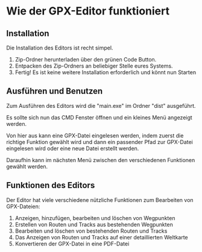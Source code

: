  # Wie der GPX-Editor funktioniert

 ## Installation

 Die Installation des Editors ist recht simpel.

 1. Zip-Ordner herunterladen über den grünen Code Button.
 2. Entpacken des Zip-Ordners an beliebiger Stelle eures Systems.
 3. Fertig! Es ist keine weitere Installation erforderlich und könnt nun Starten

 ## Ausführen und Benutzen

 Zum Ausführen des Editors wird die "main.exe" im Ordner "dist" ausgeführt.

Es sollte sich nun das CMD Fenster öffnen und ein kleines Menü angezeigt werden.

Von hier aus kann eine GPX-Datei eingelesen werden, indem zuerst die richtige Funktion gewählt wird und dann ein passender Pfad zur GPX-Datei eingelesen wird oder eine neue Datei erstellt werden.

Daraufhin kann im nächsten Menü zwischen den verschiedenen Funktionen gewählt werden.

 ## Funktionen des Editors

 Der Editor hat viele verschiedene nützliche Funktionen zum Bearbeiten von GPX-Dateien:

 1. Anzeigen, hinzufügen, bearbeiten und löschen von Wegpunkten
 2. Erstellen von Routen und Tracks aus bestehenden Wegpunkten
 3. Bearbeiten und löschen von bestehenden Routen und Tracks
 4. Das Anzeigen von Routen und Tracks auf einer detaillierten Weltkarte
 5. Konvertieren der GPX-Datei in eine PDF-Datei



